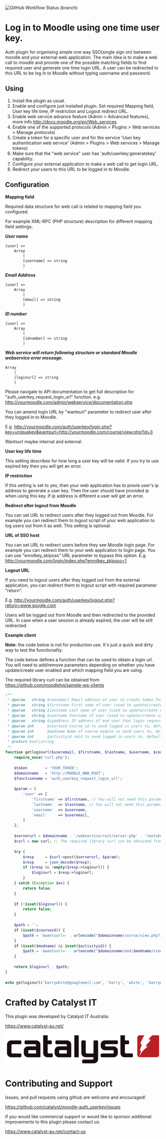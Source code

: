![GitHub Workflow Status (branch)](https://img.shields.io/github/workflow/status/catalyst/moodle-auth_userkey/ci/MOODLE_33PLUS)


Log in to Moodle using one time user key.
=========================================

Auth plugin for organising simple one way SSO(single sign on) between moodle and your external web
application. The main idea is to make a web call to moodle and provide one of the possible matching
fields to find required user and generate one time login URL. A user can be redirected to this
URL to be log in to Moodle without typing username and password.


Using
-----
1. Install the plugin as usual.
2. Enable and configure just installed plugin. Set required Mapping field, User key life time, IP restriction and Logout redirect URL.
3. Enable web service advance feature (Admin > Advanced features), more info http://docs.moodle.org/en/Web_services
4. Enable one of the supported protocols (Admin > Plugins > Web services > Manage protocols)
5. Create a token for a specific user and for the service 'User key authentication web service' (Admin > Plugins > Web services > Manage tokens)
6. Make sure that the "web service" user has 'auth/userkey:generatekey' capability.
7. Configure your external application to make a web call to get login URL.
8. Redirect your users to this URL to be logged in to Moodle.

Configuration
-------------

**Mapping field**

Required data structure for web call is related to mapping field you configured.

For example XML-RPC (PHP structure) description for different mapping field settings:

***User name***

    [user] =>
        Array
            (
            [username] => string
            )

***Email Address***

    [user] =>
        Array
            (
            [email] => string
            )

***ID number***

    [user] =>
        Array
            (
            [idnumber] => string
            )

***Web service will return following structure or standard Moodle webservice error message.***

    Array
        (
        [loginurl] => string
        )

Please navigate to API documentation to get full description for "auth_userkey_request_login_url" function.
e.g. http://yourmoodle.com/admin/webservice/documentation.php

You can amend login URL by "wantsurl" parameter to redirect user after they logged in to Moodle.

E.g. http://yourmoodle.com/auth/userkey/login.php?key=uniquekey&wantsurl=http://yourmoodle.com/course/view.php?id=3

Wantsurl maybe internal and external.


**User key life time**

This setting describes for how long a user key will be valid. If you try to use expired key then you will
get an error.

**IP restriction**

If this setting is set to yes, then your web application has to provie user's ip address to generate a user key. Then
the user should have provided ip when using this key. If ip address is different a user will get an error.

**Redirect after logout from Moodle**

You can set URL to redirect users after they logged out from Moodle. For example you can redirect them
to logout script of your web application to log users out from it as well. This setting is optional.

**URL of SSO host**

You can set URL to redirect users before they see Moodle login page. For example you can redirect them
to your web application to login page. You can use "enrolkey_skipsso" URL parameter to bypass this option.
E.g. http://yourmoodle.com/login/index.php?enrolkey_skipsso=1

**Logout URL**

If you need to logout users after they logged out from the external application, you can redirect them 
to logout script with required parameter "return". 

E.g. http://yourmoodle.com/auth/userkey/logout.php?return=www.google.com 


Users will be logged out from Moodle and then redirected to the provided URL. 
In case when a user session is already expired, the user will be still redirected.  
  

**Example client**

**Note:** the code below is not for production use. It's just a quick and dirty way to test the functionality.

The code below defines a function that can be used to obtain a login url. 
You will need to add/remove parameters depending on whether you have update/create user enabled and which mapping field you are using.

The required library curl can be obtained from https://github.com/moodlehq/sample-ws-clients
```php
/**
 * @param   string $useremail Email address of user to create token for.
 * @param   string $firstname First name of user (used to update/create user).
 * @param   string $lastname Last name of user (used to update/create user).
 * @param   string $username Username of user (used to update/create user).
 * @param   string $ipaddress IP address of end user that login request will come from (probably $_SERVER['REMOTE_ADDR']).
 * @param int      $courseid Course id to send logged in users to, defaults to site home.
 * @param int      $modname Name of course module to send users to, defaults to none.
 * @param int      $activityid cmid to send logged in users to, defaults to site home.
 * @return bool|string
 */
function getloginurl($useremail, $firstname, $lastname, $username, $courseid = null, $modname = null, $activityid = null) {
    require_once('curl.php');
        
    $token        = 'YOUR_TOKEN';
    $domainname   = 'http://MOODLE_WWW_ROOT';
    $functionname = 'auth_userkey_request_login_url';

    $param = [
        'user' => [
            'firstname' => $firstname, // You will not need this parameter, if you are not creating/updating users
            'lastname'  => $lastname, // You will not need this parameter, if you are not creating/updating users
            'username'  => $username, 
            'email'     => $useremail,
        ]
    ];

    $serverurl = $domainname . '/webservice/rest/server.php' . '?wstoken=' . $token . '&wsfunction=' . $functionname . '&moodlewsrestformat=json';
    $curl = new curl; // The required library curl can be obtained from https://github.com/moodlehq/sample-ws-clients 

    try {
        $resp     = $curl->post($serverurl, $param);
        $resp     = json_decode($resp);
        if ($resp && !empty($resp->loginurl)) {
            $loginurl = $resp->loginurl;        
        }
    } catch (Exception $ex) {
        return false;
    }

    if (!isset($loginurl)) {
        return false;
    }

    $path = '';
    if (isset($courseid)) {
        $path = '&wantsurl=' . urlencode("$domainname/course/view.php?id=$courseid");
    }
    if (isset($modname) && isset($activityid)) {
        $path = '&wantsurl=' . urlencode("$domainname/mod/$modname/view.php?id=$activityid");
    }

    return $loginurl . $path;
}

echo getloginurl('barrywhite@googlemail.com', 'barry', 'white', 'barrywhite', 2, 'certificate', 8);
```


# Crafted by Catalyst IT

This plugin was developed by Catalyst IT Australia:

https://www.catalyst-au.net/

![Catalyst IT](/pix/catalyst-logo.png?raw=true)

# Contributing and Support

Issues, and pull requests using github are welcome and encouraged! 

https://github.com/catalyst/moodle-auth_userkey/issues

If you would like commercial support or would like to sponsor additional improvements
to this plugin please contact us:

https://www.catalyst-au.net/contact-us
